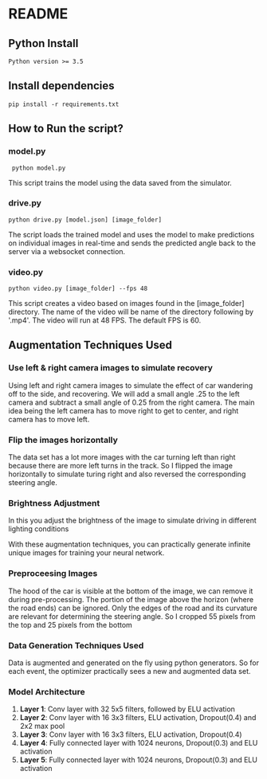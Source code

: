 # README

## Python Install
    Python version >= 3.5
    
## Install dependencies
    pip install -r requirements.txt

## How to Run the script?

### model.py
     python model.py  
This script trains the model using the data saved from the simulator.
   
### drive.py
    python drive.py [model.json] [image_folder]
    
The script loads the trained model and uses the model to make predictions on individual images in real-time and sends the predicted angle back to the server via a websocket connection.
 
### video.py 
    python video.py [image_folder] --fps 48
This script creates a video based on images found in the [image_folder] directory. The name of the video will be name of the directory following by '.mp4'.
The video will run at 48 FPS. The default FPS is 60.
    
## Augmentation Techniques Used

### Use left & right camera images to simulate recovery
Using left and right camera images to simulate the effect of car wandering off to the side, and recovering. We will add a small angle .25 to the left camera and subtract a small angle of 0.25 from the right camera. The main idea being the left camera has to move right to get to center, and right camera has to move left.

### Flip the images horizontally
The data set has a lot more images with the car turning left than right because there are more left turns in the track.
So I flipped the image horizontally to simulate turing right and also reversed the corresponding steering angle.

### Brightness Adjustment
In this you adjust the brightness of the image to simulate driving in different lighting conditions

With these augmentation techniques, you can practically generate infinite unique images for training your neural network.


### Preproceesing Images
The hood of the car is visible at the bottom of the image, we can remove it during pre-processing. 
The portion of the image above the horizon (where the road ends) can be ignored. 
Only the edges of the road and its curvature are relevant for determining the steering angle.
So I cropped 55 pixels from the top and 25 pixels from the bottom


### Data Generation Techniques Used
Data is augmented and generated on the fly using python generators. So for each event, the optimizer practically sees a new and augmented data set.

### Model Architecture

1. **Layer 1**: Conv layer with 32 5x5 filters, followed by ELU activation
2. **Layer 2**: Conv layer with 16 3x3 filters, ELU activation, Dropout(0.4) and 2x2 max pool
3. **Layer 3**: Conv layer with 16 3x3 filters, ELU activation, Dropout(0.4)
4. **Layer 4**: Fully connected layer with 1024 neurons, Dropout(0.3) and ELU activation
5. **Layer 5**: Fully connected layer with 1024 neurons, Dropout(0.3) and ELU activation



